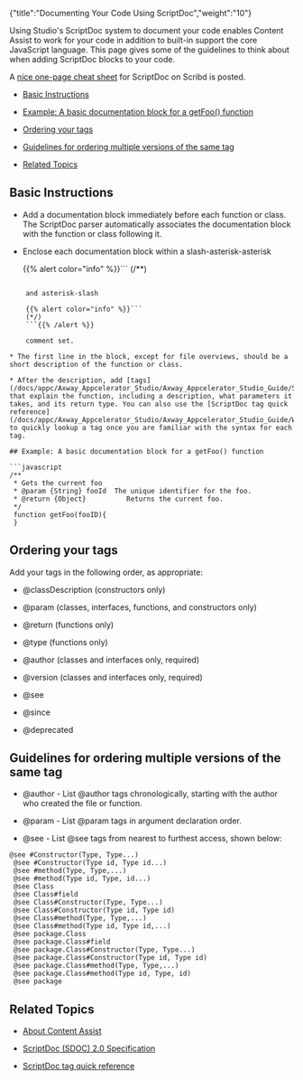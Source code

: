 {"title":"Documenting Your Code Using ScriptDoc","weight":"10"}

Using Studio's ScriptDoc system to document your code enables Content Assist to work for your code in addition to built-in support the core JavaScript language. This page gives some of the guidelines to think about when adding ScriptDoc blocks to your code.

A [nice one-page cheat sheet](http://www.scribd.com/doc/10040039/ScriptDoc-Cheatsheet-v01) for ScriptDoc on Scribd is posted.

* [Basic Instructions](#basic-instructions)

* [Example: A basic documentation block for a getFoo() function](#example:-a-basic-documentation-block-for-a-getfoo-function)

* [Ordering your tags](#ordering-your-tags)

* [Guidelines for ordering multiple versions of the same tag](#guidelines-for-ordering-multiple-versions-of-the-same-tag)

* [Related Topics](#related-topics)

## Basic Instructions

* Add a documentation block immediately before each function or class. The ScriptDoc parser automatically associates the documentation block with the function or class following it.

* Enclose each documentation block within a slash-asterisk-asterisk

    {{% alert color="info" %}}```
(/**)
```{{% /alert %}}

    and asterisk-slash

    {{% alert color="info" %}}```
    (*/)
    ```{{% /alert %}}

    comment set.

* The first line in the block, except for file overviews, should be a short description of the function or class.

* After the description, add [tags](/docs/appc/Axway_Appcelerator_Studio/Axway_Appcelerator_Studio_Guide/SDK/Specifications/ScriptDoc_(SDOC)_2.0_Specification/) that explain the function, including a description, what parameters it takes, and its return type. You can also use the [ScriptDoc tag quick reference](/docs/appc/Axway_Appcelerator_Studio/Axway_Appcelerator_Studio_Guide/Web_Development/JavaScript_Development/ScriptDoc_tag_quick_reference/) to quickly lookup a tag once you are familiar with the syntax for each tag.

## Example: A basic documentation block for a getFoo() function

```javascript
/**
 * Gets the current foo
 * @param {String} fooId  The unique identifier for the foo.
 * @return {Object}          Returns the current foo.
 */
 function getFoo(fooID){
 }
```

## Ordering your tags

Add your tags in the following order, as appropriate:

* @classDescription (constructors only)

* @param (classes, interfaces, functions, and constructors only)

* @return (functions only)

* @type (functions only)

* @author (classes and interfaces only, required)

* @version (classes and interfaces only, required)

* @see

* @since

* @deprecated

## Guidelines for ordering multiple versions of the same tag

* @author - List @author tags chronologically, starting with the author who created the file or function.

* @param - List @param tags in argument declaration order.

* @see - List @see tags from nearest to furthest access, shown below:

```
@see #Constructor(Type, Type...)
 @see #Constructor(Type id, Type id...)
 @see #method(Type, Type,...)
 @see #method(Type id, Type, id...)
 @see Class
 @see Class#field
 @see Class#Constructor(Type, Type...)
 @see Class#Constructor(Type id, Type id)
 @see Class#method(Type, Type,...)
 @see Class#method(Type id, Type id,...)
 @see package.Class
 @see package.Class#field
 @see package.Class#Constructor(Type, Type...)
 @see package.Class#Constructor(Type id, Type id)
 @see package.Class#method(Type, Type,...)
 @see package.Class#method(Type id, Type, id)
 @see package
```

## Related Topics

* [About Content Assist](/docs/appc/Axway_Appcelerator_Studio/Axway_Appcelerator_Studio_Guide/Basic_Concepts/Content_Assist/About_Content_Assist/)

* [ScriptDoc (SDOC) 2.0 Specification](/docs/appc/Axway_Appcelerator_Studio/Axway_Appcelerator_Studio_Guide/SDK/Specifications/ScriptDoc_(SDOC)_2.0_Specification/)

* [ScriptDoc tag quick reference](/docs/appc/Axway_Appcelerator_Studio/Axway_Appcelerator_Studio_Guide/Web_Development/JavaScript_Development/ScriptDoc_tag_quick_reference/)
